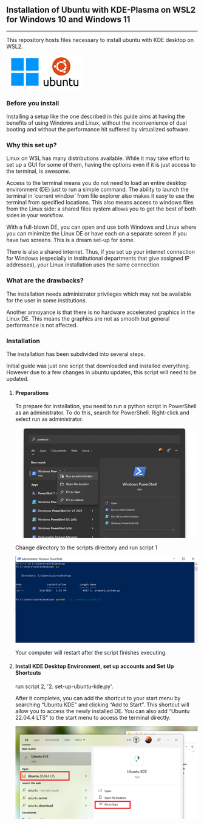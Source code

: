   

## Installation of Ubuntu with KDE-Plasma on WSL2 for Windows 10 and Windows 11

-----

  

This repository hosts files necessary to install ubuntu with KDE desktop
on WSL2.

![](https://github.com/VUB-HYDR/Ubuntu-KDE-on-WSL2/blob/main/data/icon.bmp)

### Before you install

Installing a setup like the one described in this guide aims at having
the benefits of using Windows and Linux, without the inconvenience of
dual booting and without the performance hit suffered by virtualized
software.

### Why this set up?

Linux on WSL has many distributions available. While it may take effort
to set up a GUI for some of them, having the options even if it is just
access to the terminal, is awesome.

Access to the terminal means you do not need to load an entire desktop
environment (DE) just to run a simple command. The ability to launch the
terminal in ‘current window’ from file explorer also makes it easy to
use the terminal from specified locations. This also means access to
windows files from the Linux side: a shared files system allows you to
get the best of both sides in your workflow.

With a full-blown DE, you can open and use both Windows and Linux where
you can minimize the Linux DE or have each on a separate screen if you
have two screens. This is a dream set-up for some.

There is also a shared internet. Thus, if you set up your internet
connection for Windows (especially in institutional departments that
give assigned IP addresses), your Linux installation uses the same
connection.

  

### What are the drawbacks?

The installation needs administrator privileges which may not be
available for the user in some institutions.

Another annoyance is that there is no hardware accelerated graphics in
the Linux DE. This means the graphics are not as smooth but general
performance is not affected.

### Installation

The installation has been subdivided into several steps.

Initial guide was just one script that downloaded and installed
everything. However due to a few changes in ubuntu updates, this script
will need to be updated.

1.  #### Preparations
    
    To prepare for installation, you need to run a python script in
    PowerShell as an administrator. To do this, search for PowerShell.
    Right-click and select run as administrator.
    
    ![](https://github.com/VUB-HYDR/Ubuntu-KDE-on-WSL2/blob/main/data/opening_powershell.png)
    
    Change directory to the scripts directory and run script 1
    
    ![](https://github.com/VUB-HYDR/Ubuntu-KDE-on-WSL2/blob/main/data/run-script-1.png)
    
    Your computer will restart after the script finishes executing.


3.  #### Install KDE Desktop Environment, set up accounts and Set Up Shortcuts
    
    run script 2, '2. set-up-ubuntu-kde.py'.

    After it completes, you can add the shortcut to your start menu by searching “Ubuntu
    KDE” and clicking “Add to Start”. This shortcut will allow you to
    access the newly installed DE. You can also add “Ubuntu 22.04.4 LTS”
    to the start menu to access the terminal directly.
    
    ![](https://github.com/VUB-HYDR/Ubuntu-KDE-on-WSL2/blob/main/data/pin-shortcuts.png)
